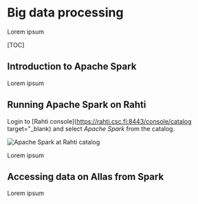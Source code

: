 # Big data processing

Lorem ipsum

[TOC]

## Introduction to Apache Spark

Lorem ipsum

## Running Apache Spark on Rahti

Login to [Rahti console](https://rahti.csc.fi:8443/console/catalog target="_blank) and select *Apache Spark* from the catalog.

![Apache Spark at Rahti catalog](/img/rahti_catalog_apache_spark.png)

Lorem ipsum

## Accessing data on Allas from Spark

Lorem ipsum
